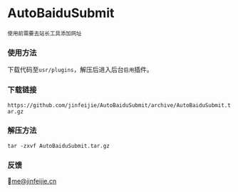 # AutoBaiduSubmit

```
使用前需要去站长工具添加网址
```

### 使用方法

下载代码至`usr/plugins`，解压后进入后台`启用`插件。

### 下载链接

`https://github.com/jinfeijie/AutoBaiduSubmit/archive/AutoBaiduSubmit.tar.gz`

### 解压方法

`tar -zxvf AutoBaiduSubmit.tar.gz`

### 反馈

📧[me@jinfeijie.cn](mailto:me@jinfeijie.cn)


